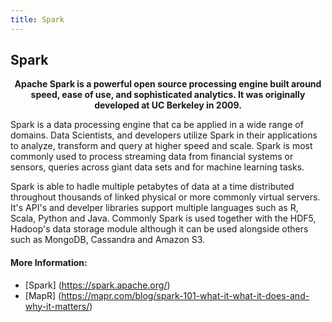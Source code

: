 ```yaml
---
title: Spark
---
```

##                                                      Spark

<p align="center"> <strong>Apache Spark is a powerful open source processing engine built around speed, ease of use, and sophisticated analytics. It was originally developed at UC Berkeley in 2009.</strong> </p>

Spark is a data processing engine that ca be applied in a wide range of domains. Data Scientists, and developers utilize Spark in their applications to analyze, transform and query at higher speed and scale. Spark is most commonly used to process streaming data from financial systems or sensors, queries across giant data sets and for machine learning tasks.

Spark is able to hadle multiple petabytes of data at a time distributed throughout thousands of linked physical or more commonly virtual servers. It's API's and develper libraries support multiple languages such as R, Scala, Python and Java. Commonly Spark is used together with the HDF5, Hadoop's data storage module although it can be used alongside others such as MongoDB, Cassandra and Amazon S3.


<!-- The article goes here, in GitHub-flavored Markdown. Feel free to add YouTube videos, images, and CodePen/JSBin embeds  -->

#### More Information:
<!-- Please add any articles you think might be helpful to read before writing the article -->
* [Spark] (https://spark.apache.org/)
* [MapR]  (https://mapr.com/blog/spark-101-what-it-what-it-does-and-why-it-matters/)


